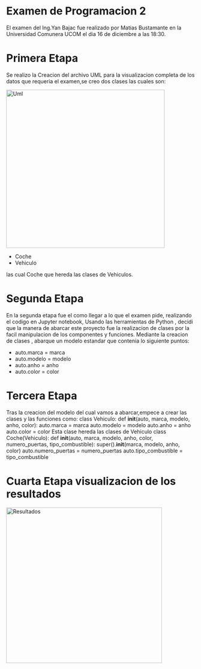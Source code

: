 # Examen de Programacion 2

El examen del Ing.Yan Bajac fue realizado por Matias Bustamante en la Universidad Comunera UCOM el dia 16 de diciembre a las 18:30.

# Primera Etapa

Se realizo la Creacion del archivo UML para la visualizacion completa de los datos que requeria el examen,se creo dos clases las cuales son:

<img width="422" alt="Uml" src="https://github.com/user-attachments/assets/3c53bce9-8514-4486-a945-147f16fdd81c" />


<ul>
<li> Coche</li>
<li> Vehiculo</li>
</ul>
las cual Coche que hereda las clases de Vehiculos.

# Segunda Etapa

En la segunda etapa fue el como llegar a lo que el examen pide, realizando el codigo en Jupyter notebook, Usando las herramientas de Python , decidi que la manera de abarcar este proyecto fue la realizacion de clases por la facil manipulacion de los componentes y funciones.
Mediante la creacion de clases , abarque un modelo estandar que contenia lo siguiente puntos:
<ul> 
<li>auto.marca = marca</li>
    <li>    auto.modelo = modelo </li>
        <li>auto.anho = anho </li>
       <li> auto.color = color </li>
</ul>

# Tercera Etapa
Tras la creacion del modelo del cual vamos a abarcar,empece a  crear las clases y las funciones como:
 class Vehiculo:
  def __init__(auto, marca, modelo, anho, color):
        auto.marca = marca
        auto.modelo = modelo
        auto.anho = anho
        auto.color = color
Esta clase hereda las clases de Vehiculo
class Coche(Vehiculo):
  def __init__(auto, marca, modelo, anho, color, numero_puertas, tipo_combustible):
  super().__init__(marca, modelo, anho, color)
  auto.numero_puertas = numero_puertas
  auto.tipo_combustible = tipo_combustible

# Cuarta Etapa visualizacion de los resultados

<img width="415" alt="Resultados" src="https://github.com/user-attachments/assets/50ace7cf-02ce-4197-bf21-020a5c130428" />




